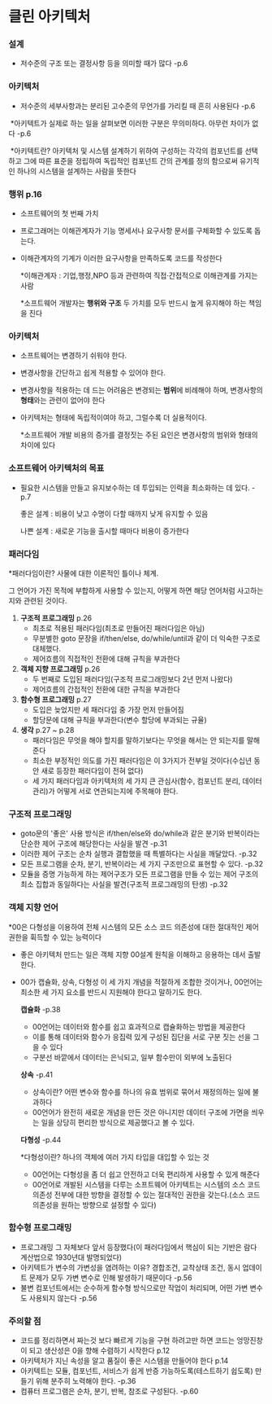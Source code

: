 # 클린 아키텍처

### 설계

- 저수준의 구조 또는 결정사항 등을 의미할 때가 많다 -p.6

### 아키텍처

- 저수준의 세부사항과는 분리된 고수준의 무언가를 가리킬 때 흔히 사용된다 -p.6

​	*아키텍트가 실제로 하는 일을 살펴보면 이러한 구분은 무의미하다. 아무런 차이가 없다 -p.6

​	*아키텍트란? 아키텍처 및 시스템 설계하기 위하여 구성하는 각각의 컴포넌트를 선택하고 그에 따른 표준을 정립하여 독립적인 컴포넌트 간의 관계를 정의 함으로써 유기적인 하나의 시스템을 설계하는 사람을 뜻한다

### 행위 p.16

- 소프트웨어의 첫 번째 가치

- 프로그래머는 이해관계자가 기능 명세서나 요구사항 문서를 구체화할 수 있도록 돕는다.

- 이해관계자의 기계가 이러한 요구사항을 만족하도록 코드를 작성한다

  *이해관계자 : 기업,행정,NPO 등과 관련하여 직접·간접적으로 이해관계를 가지는 사람

  *소프트웨어 개발자는 **행위와 구조** 두 가치를 모두 반드시 높게 유지해야 하는 책임을 진다

### 아키텍처

- 소프트웨어는 변경하기 쉬워야 한다.

- 변경사항을 간단하고 쉽게 적용할 수 있어야 한다.

- 변경사항을 적용하는 데 드는 어려움은 변경되는 **범위**에 비례해야 하며, 변경사항의 **형태**와는 관련이 없어야 한다

- 아키텍처는 형태에 독립적이여야 하고, 그럴수록 더 실용적이다.

  *소프트웨어 개발 비용의 증가를 결정짓는 주된 요인은 변경사항의 범위와 형태의 차이에 있다

### 소프트웨어 아키텍처의 목표

- 필요한 시스템을 만들고 유지보수하는 데 투입되는 인력을 최소화하는 데 있다. -p.7

  좋은 설계 : 비용이 낮고 수명이 다할 때까지 낮게 유지할 수 있음

  나쁜 설계 : 새로운 기능을 출시할 때마다 비용이 증가한다

### 패러다임

*패러다임이란? 사물에 대한 이론적인 틀이나 체계. 

그 언어가 가진 목적에 부합하게 사용할 수 있는지, 어떻게 하면 해당 언어처럼 사고하는지와 관련된 것이다. 

1. **구조적 프로그래밍** p.26
   - 최초로 적용된 패러다임(최초로 만들어진 패러다임은 아님)
   - 무분별한 goto 문장을 if/then/else, do/while/until과 같이 더 익숙한 구조로 대체했다.
   - 제어흐름의 직접적인 전환에 대해 규칙을 부과한다
2. **객체 지향 프로그래밍** p.26
   - 두 번째로 도입된 패러다임(구조적 프로그래밍보다 2년 먼저 나왔다)
   - 제어흐름의 간접적인 전환에 대한 규칙을 부과한다
3. **함수형 프로그래밍** p.27
   - 도입은 늦었지만 세 패러다임 중 가장 먼저 만들어짐
   - 할당문에 대해 규칙을 부과한다(변수 할당에 부과되는 규율)
4. **생각** p.27 ~ p.28
   - 패러다임은 무엇을 해야 할지를 말하기보다는 무엇을 해서는 안 되는지를 말해준다
   - 최소한 부정적인 의도를 가진 패러다임은 이 3가지가 전부일 것이다(수십년 동안 새로 등장한 패러다임이 전혀 없다)
   - 세 가지 패러다임과 아키텍처의 세 가지 큰 관심사(함수, 컴포넌트 분리, 데이터 관리)가 어떻게 서로 연관되는지에 주목해야 한다.

### 구조적 프로그래밍

- goto문의 '좋은' 사용 방식은 if/then/else와 do/while과 같은 분기와 반복이라는 단순한 제어 구조에 해당한다는 사실을 발견 -p.31
- 이러한 제어 구조는 순차 실행과 결합했을 때 특별하다는 사실을 깨달았다. -p.32
- 모든 프로그램을 순차, 분기, 반복이라는 세 가지 구조만으로 표현할 수 있다. -p.32
- 모듈을 증명 가능하게 하는 제어구조가 모든 프로그램을 만들 수 있는 제어 구조의 최소 집합과 동일하다는 사실을 발견(구조적 프로그래밍의 탄생) -p.32

### 객체 지향 언어

*00은 다형성을 이용하여 전체 시스템의 모든 소스 코드 의존성에 대한 절대적인 제어 권한을 휙득할 수 있는 능력이다

- 좋은 아키텍처 만드는 일은 객체 지향 00설계 원칙을 이해하고 응용하는 데서 출발한다.

- 00가 캡슐화, 상속, 다형성 이 세 가지 개념을 적절하게 조합한 것이거나, 00언어는 최소한 세 가지 요소를 반드시 지원해야 한다고 말하기도 한다.

  **캡슐화** -p.38

  - 00언어는 데이터와 함수를 쉽고 효과적으로 캡슐화하는 방법을 제공한다
  - 이를 통해 데이터와 함수가 응집력 있게 구성된 집단을 서로 구분 짓는 선을 그을 수 있다
  - 구분선 바깥에서 데이터는 은닉되고, 일부 함수만이 외부에 노출된다

  **상속** -p.41

  - 상속이란? 어떤 변수와 함수를 하나의 유효 범위로 묶어서 재정의하는 일에 불과하다
  - 00언어가 완전히 새로운 개념을 만든 것은 아니지만 데이터 구조에 가면을 씌우는 일을 상당히 편리한 방식으로 제공했다고 볼 수 있다.

  **다형성** -p.44

  *다형성이란? 하나의 객체에 여러 가지 타입을 대입할 수 있는 것

  - 00언어는 다형성을 좀 더 쉽고 안전하고 더욱 편리하게 사용할 수 있게 해준다
  - 00언어로 개발된 시스템을 다루는 소프트웨어 아키텍트는 시스템의 소스 코드 의존성 전부에 대한 방향을 결정할 수 있는 절대적인 권한을 갖는다.(소스 코드 의존성을 원하는 방향으로 설정할 수 있다)

### 함수형 프로그래밍

- 프로그래밍 그 자체보다 앞서 등장했다(이 패러다임에서 핵심이 되는 기반은 람다 계산법으로 1930년대 발명되었다)
- 아키텍트가 변수의 가변성을 염려하는 이유? 경합조건, 교착상태 조건, 동시 업데이트 문제가 모두 가변 변수로 인해 발생하기 때문이다 -p.56
- 불변 컴포넌트에서는 순수하게 함수형 방식으로만 작업이 처리되며, 어떤 가변 변수도 사용되지 않는다 -p.56







### 주의할 점

- 코드를 정리하면서 짜는것 보다 빠르게 기능을 구현 하려고만 하면 코드는 엉망진창이 되고 생산성은 0을 향해 수렴하기 시작한다 p.12
- 아키텍처가 지닌 속성을 알고 품질이 좋은 시스템을 만들어야 한다 p.14
- 아키텍트는 모듈, 컴포넌트, 서비스가 쉽게 반증 가능하도록(테스트하기 쉽도록) 만들기 위해 분주히 노력해야 한다. -p.36
- 컴퓨터 프로그램은 순차, 분기, 반복, 참조로 구성된다. -p.60
